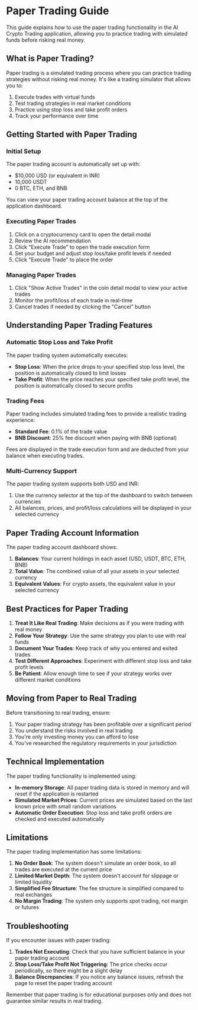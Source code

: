 # Paper Trading Guide

This guide explains how to use the paper trading functionality in the AI Crypto Trading application, allowing you to practice trading with simulated funds before risking real money.

## What is Paper Trading?

Paper trading is a simulated trading process where you can practice trading strategies without risking real money. It's like a trading simulator that allows you to:

1. Execute trades with virtual funds
2. Test trading strategies in real market conditions
3. Practice using stop loss and take profit orders
4. Track your performance over time

## Getting Started with Paper Trading

### Initial Setup

The paper trading account is automatically set up with:

- $10,000 USD (or equivalent in INR)
- 10,000 USDT
- 0 BTC, ETH, and BNB

You can view your paper trading account balance at the top of the application dashboard.

### Executing Paper Trades

1. Click on a cryptocurrency card to open the detail modal
2. Review the AI recommendation
3. Click "Execute Trade" to open the trade execution form
4. Set your budget and adjust stop loss/take profit levels if needed
5. Click "Execute Trade" to place the order

### Managing Paper Trades

1. Click "Show Active Trades" in the coin detail modal to view your active trades
2. Monitor the profit/loss of each trade in real-time
3. Cancel trades if needed by clicking the "Cancel" button

## Understanding Paper Trading Features

### Automatic Stop Loss and Take Profit

The paper trading system automatically executes:

- **Stop Loss**: When the price drops to your specified stop loss level, the position is automatically closed to limit losses
- **Take Profit**: When the price reaches your specified take profit level, the position is automatically closed to secure profits

### Trading Fees

Paper trading includes simulated trading fees to provide a realistic trading experience:

- **Standard Fee**: 0.1% of the trade value
- **BNB Discount**: 25% fee discount when paying with BNB (optional)

Fees are displayed in the trade execution form and are deducted from your balance when executing trades.

### Multi-Currency Support

The paper trading system supports both USD and INR:

1. Use the currency selector at the top of the dashboard to switch between currencies
2. All balances, prices, and profit/loss calculations will be displayed in your selected currency

## Paper Trading Account Information

The paper trading account dashboard shows:

1. **Balances**: Your current holdings in each asset (USD, USDT, BTC, ETH, BNB)
2. **Total Value**: The combined value of all your assets in your selected currency
3. **Equivalent Values**: For crypto assets, the equivalent value in your selected currency

## Best Practices for Paper Trading

1. **Treat It Like Real Trading**: Make decisions as if you were trading with real money
2. **Follow Your Strategy**: Use the same strategy you plan to use with real funds
3. **Document Your Trades**: Keep track of why you entered and exited trades
4. **Test Different Approaches**: Experiment with different stop loss and take profit levels
5. **Be Patient**: Allow enough time to see if your strategy works over different market conditions

## Moving from Paper to Real Trading

Before transitioning to real trading, ensure:

1. Your paper trading strategy has been profitable over a significant period
2. You understand the risks involved in real trading
3. You're only investing money you can afford to lose
4. You've researched the regulatory requirements in your jurisdiction

## Technical Implementation

The paper trading functionality is implemented using:

- **In-memory Storage**: All paper trading data is stored in memory and will reset if the application is restarted
- **Simulated Market Prices**: Current prices are simulated based on the last known price with small random variations
- **Automatic Order Execution**: Stop loss and take profit orders are checked and executed automatically

## Limitations

The paper trading implementation has some limitations:

1. **No Order Book**: The system doesn't simulate an order book, so all trades are executed at the current price
2. **Limited Market Depth**: The system doesn't account for slippage or limited liquidity
3. **Simplified Fee Structure**: The fee structure is simplified compared to real exchanges
4. **No Margin Trading**: The system only supports spot trading, not margin or futures

## Troubleshooting

If you encounter issues with paper trading:

1. **Trades Not Executing**: Check that you have sufficient balance in your paper trading account
2. **Stop Loss/Take Profit Not Triggering**: The price checks occur periodically, so there might be a slight delay
3. **Balance Discrepancies**: If you notice any balance issues, refresh the page to reset the paper trading account

Remember that paper trading is for educational purposes only and does not guarantee similar results in real trading.
